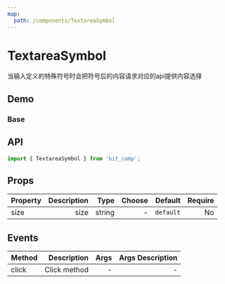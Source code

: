 ```yaml
---
map:
  path: /components/TextareaSymbol
---
```


# TextareaSymbol

当输入定义的特殊符号时会把符号后的内容请求对应的api提供内容选择

## Demo

### Base

<demo src="./demo/BaseDemo.vue"
  language="vue"
  title="Base"
  desc="click show code">
</demo>

## API

```ts
import { TextareaSymbol } from 'bit_comp';
```

## Props

| Property | Description |   Type | Choose |   Default | Require |
| -------- | ----------: | -----: | -----: | --------: | ------: |
| size     |        size | string |      - | `default` |      No |

## Events

| Method |  Description | Args | Args Description |
| ------ | -----------: | ---: | ---------------: |
| click  | Click method |    - |                - |
